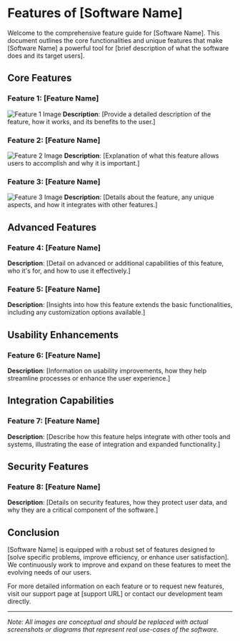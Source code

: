 # Features of [Software Name]

Welcome to the comprehensive feature guide for [Software Name]. This document outlines the core functionalities and unique features that make [Software Name] a powerful tool for [brief description of what the software does and its target users].

## Core Features

### Feature 1: [Feature Name]
![Feature 1 Image](https://example.com/feature1.png)
**Description**: [Provide a detailed description of the feature, how it works, and its benefits to the user.]

### Feature 2: [Feature Name]
![Feature 2 Image](https://example.com/feature2.png)
**Description**: [Explanation of what this feature allows users to accomplish and why it is important.]

### Feature 3: [Feature Name]
![Feature 3 Image](https://example.com/feature3.png)
**Description**: [Details about the feature, any unique aspects, and how it integrates with other features.]

## Advanced Features

### Feature 4: [Feature Name]
**Description**: [Detail on advanced or additional capabilities of this feature, who it's for, and how to use it effectively.]

### Feature 5: [Feature Name]
**Description**: [Insights into how this feature extends the basic functionalities, including any customization options available.]

## Usability Enhancements

### Feature 6: [Feature Name]
**Description**: [Information on usability improvements, how they help streamline processes or enhance the user experience.]

## Integration Capabilities

### Feature 7: [Feature Name]
**Description**: [Describe how this feature helps integrate with other tools and systems, illustrating the ease of integration and expanded functionality.]

## Security Features

### Feature 8: [Feature Name]
**Description**: [Details on security features, how they protect user data, and why they are a critical component of the software.]

## Conclusion

[Software Name] is equipped with a robust set of features designed to [solve specific problems, improve efficiency, or enhance user satisfaction]. We continuously work to improve and expand on these features to meet the evolving needs of our users.

For more detailed information on each feature or to request new features, visit our support page at [support URL] or contact our development team directly.

---
*Note: All images are conceptual and should be replaced with actual screenshots or diagrams that represent real use-cases of the software.*
